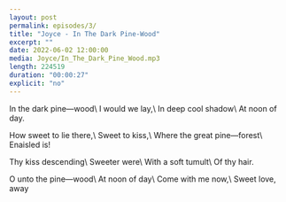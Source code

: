 ```yaml
---
layout: post
permalink: episodes/3/
title: "Joyce - In The Dark Pine-Wood"
excerpt: ""
date: 2022-06-02 12:00:00
media: Joyce/In_The_Dark_Pine_Wood.mp3
length: 224519
duration: "00:00:27"
explicit: "no"
---
```

In the dark pine—wood\\
I would we lay,\\
In deep cool shadow\\
At noon of day.
 
How sweet to lie there,\\
Sweet to kiss,\\
Where the great pine—forest\\
Enaisled is!
 
Thy kiss descending\\
Sweeter were\\
With a soft tumult\\
Of thy hair.
 
O unto the pine—wood\\
At noon of day\\
Come with me now,\\
Sweet love, away